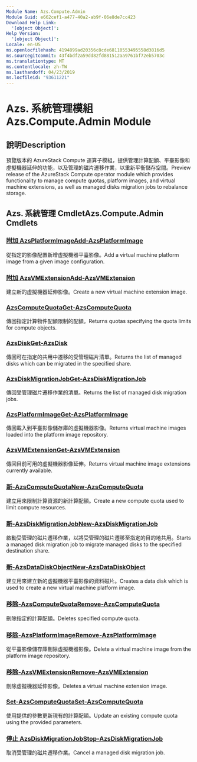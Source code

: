 ```yaml
---
Module Name: Azs.Compute.Admin
Module Guid: e662cef1-a477-40a2-ab9f-06e8de7cc423
Download Help Link:
  '[object Object]': 
Help Version:
  '[object Object]': 
Locale: en-US
ms.openlocfilehash: 4194899ad20356c8cde68110553495558d3816d5
ms.sourcegitcommit: 43f4bdf2a59dd82fd881512aa9761bf72eb5703c
ms.translationtype: MT
ms.contentlocale: zh-TW
ms.lasthandoff: 04/23/2019
ms.locfileid: "93611221"
---
```

# <span data-ttu-id="359e2-101">Azs. 系統管理模組</span><span class="sxs-lookup"><span data-stu-id="359e2-101">Azs.Compute.Admin Module</span></span>
## <span data-ttu-id="359e2-102">說明</span><span class="sxs-lookup"><span data-stu-id="359e2-102">Description</span></span>
<span data-ttu-id="359e2-103">預覽版本的 AzureStack Compute 運算子模組，提供管理計算配額、平臺影像和虛擬機器延伸的功能，以及管理的磁片遷移作業，以重新平衡儲存空間。</span><span class="sxs-lookup"><span data-stu-id="359e2-103">Preview release of the AzureStack Compute operator module which provides functionality to manage compute quotas, platform images, and virtual machine extensions, as well as managed disks migration jobs to rebalance storage.</span></span>

## <span data-ttu-id="359e2-104">Azs. 系統管理 Cmdlet</span><span class="sxs-lookup"><span data-stu-id="359e2-104">Azs.Compute.Admin Cmdlets</span></span>
### [<span data-ttu-id="359e2-105">附加 AzsPlatformImage</span><span class="sxs-lookup"><span data-stu-id="359e2-105">Add-AzsPlatformImage</span></span>](Add-AzsPlatformImage.md)
<span data-ttu-id="359e2-106">從指定的影像配置新增虛擬機器平臺影像。</span><span class="sxs-lookup"><span data-stu-id="359e2-106">Add a virtual machine platform image from a given image configuration.</span></span>

### [<span data-ttu-id="359e2-107">附加 AzsVMExtension</span><span class="sxs-lookup"><span data-stu-id="359e2-107">Add-AzsVMExtension</span></span>](Add-AzsVMExtension.md)
<span data-ttu-id="359e2-108">建立新的虛擬機器延伸影像。</span><span class="sxs-lookup"><span data-stu-id="359e2-108">Create a new virtual machine extension image.</span></span>

### [<span data-ttu-id="359e2-109">AzsComputeQuota</span><span class="sxs-lookup"><span data-stu-id="359e2-109">Get-AzsComputeQuota</span></span>](Get-AzsComputeQuota.md)
<span data-ttu-id="359e2-110">傳回指定計算物件配額限制的配額。</span><span class="sxs-lookup"><span data-stu-id="359e2-110">Returns quotas specifying the quota limits for compute objects.</span></span>

### [<span data-ttu-id="359e2-111">AzsDisk</span><span class="sxs-lookup"><span data-stu-id="359e2-111">Get-AzsDisk</span></span>](Get-AzsDisk.md)
<span data-ttu-id="359e2-112">傳回可在指定的共用中遷移的受管理磁片清單。</span><span class="sxs-lookup"><span data-stu-id="359e2-112">Returns the list of managed disks which can be migrated in the specified share.</span></span>

### [<span data-ttu-id="359e2-113">AzsDiskMigrationJob</span><span class="sxs-lookup"><span data-stu-id="359e2-113">Get-AzsDiskMigrationJob</span></span>](Get-AzsDiskMigrationJob.md)
<span data-ttu-id="359e2-114">傳回受管理磁片遷移作業的清單。</span><span class="sxs-lookup"><span data-stu-id="359e2-114">Returns the list of managed disk migration jobs.</span></span>

### [<span data-ttu-id="359e2-115">AzsPlatformImage</span><span class="sxs-lookup"><span data-stu-id="359e2-115">Get-AzsPlatformImage</span></span>](Get-AzsPlatformImage.md)
<span data-ttu-id="359e2-116">傳回載入到平臺影像儲存庫的虛擬機器影像。</span><span class="sxs-lookup"><span data-stu-id="359e2-116">Returns virtual machine images loaded into the platform image repository.</span></span>

### [<span data-ttu-id="359e2-117">AzsVMExtension</span><span class="sxs-lookup"><span data-stu-id="359e2-117">Get-AzsVMExtension</span></span>](Get-AzsVMExtension.md)
<span data-ttu-id="359e2-118">傳回目前可用的虛擬機器影像延伸。</span><span class="sxs-lookup"><span data-stu-id="359e2-118">Returns virtual machine image extensions currently available.</span></span>

### [<span data-ttu-id="359e2-119">新-AzsComputeQuota</span><span class="sxs-lookup"><span data-stu-id="359e2-119">New-AzsComputeQuota</span></span>](New-AzsComputeQuota.md)
<span data-ttu-id="359e2-120">建立用來限制計算資源的新計算配額。</span><span class="sxs-lookup"><span data-stu-id="359e2-120">Create a new compute quota used to limit compute resources.</span></span>

### [<span data-ttu-id="359e2-121">新-AzsDiskMigrationJob</span><span class="sxs-lookup"><span data-stu-id="359e2-121">New-AzsDiskMigrationJob</span></span>](New-AzsDiskMigrationJob.md)
<span data-ttu-id="359e2-122">啟動受管理的磁片遷移作業，以將受管理的磁片遷移至指定的目的地共用。</span><span class="sxs-lookup"><span data-stu-id="359e2-122">Starts a managed disk migration job to migrate managed disks to the specified destination share.</span></span>

### [<span data-ttu-id="359e2-123">新-AzsDataDiskObject</span><span class="sxs-lookup"><span data-stu-id="359e2-123">New-AzsDataDiskObject</span></span>](New-AzsDataDiskObject.md)
<span data-ttu-id="359e2-124">建立用來建立新的虛擬機器平臺影像的資料磁片。</span><span class="sxs-lookup"><span data-stu-id="359e2-124">Creates a data disk which is used to create a new virtual machine platform image.</span></span>

### [<span data-ttu-id="359e2-125">移除-AzsComputeQuota</span><span class="sxs-lookup"><span data-stu-id="359e2-125">Remove-AzsComputeQuota</span></span>](Remove-AzsComputeQuota.md)
<span data-ttu-id="359e2-126">刪除指定的計算配額。</span><span class="sxs-lookup"><span data-stu-id="359e2-126">Deletes specified compute quota.</span></span>

### [<span data-ttu-id="359e2-127">移除-AzsPlatformImage</span><span class="sxs-lookup"><span data-stu-id="359e2-127">Remove-AzsPlatformImage</span></span>](Remove-AzsPlatformImage.md)
<span data-ttu-id="359e2-128">從平臺影像儲存庫刪除虛擬機器影像。</span><span class="sxs-lookup"><span data-stu-id="359e2-128">Delete a virtual machine image from the platform image repository.</span></span>

### [<span data-ttu-id="359e2-129">移除-AzsVMExtension</span><span class="sxs-lookup"><span data-stu-id="359e2-129">Remove-AzsVMExtension</span></span>](Remove-AzsVMExtension.md)
<span data-ttu-id="359e2-130">刪除虛擬機器延伸影像。</span><span class="sxs-lookup"><span data-stu-id="359e2-130">Deletes a virtual machine extension image.</span></span>

### [<span data-ttu-id="359e2-131">Set-AzsComputeQuota</span><span class="sxs-lookup"><span data-stu-id="359e2-131">Set-AzsComputeQuota</span></span>](Set-AzsComputeQuota.md)
<span data-ttu-id="359e2-132">使用提供的參數更新現有的計算配額。</span><span class="sxs-lookup"><span data-stu-id="359e2-132">Update an existing compute quota using the provided parameters.</span></span>

### [<span data-ttu-id="359e2-133">停止 AzsDiskMigrationJob</span><span class="sxs-lookup"><span data-stu-id="359e2-133">Stop-AzsDiskMigrationJob</span></span>](Stop-AzsDiskMigrationJob.md)
<span data-ttu-id="359e2-134">取消受管理的磁片遷移作業。</span><span class="sxs-lookup"><span data-stu-id="359e2-134">Cancel a managed disk migration job.</span></span>

